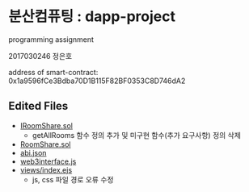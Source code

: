 # 분산컴퓨팅 : dapp-project

programming assignment

2017030246 정은호

address of smart-contract: 0x1a9596fCe3Bdba70D1B115F82BF0353C8D746dA2

## Edited Files

- [IRoomShare.sol](./IRoomShare.sol)
  - getAllRooms 함수 정의 추가 및 미구현 함수(추가 요구사항) 정의 삭제
- [RoomShare.sol](./ROomShare.sol)
- [abi.json](./public/abi.json)
- [web3interface.js](./public/js/web3interface.js)
- [views/index.ejs](./views/index.ejs)
  - js, css 파일 경로 오류 수정
